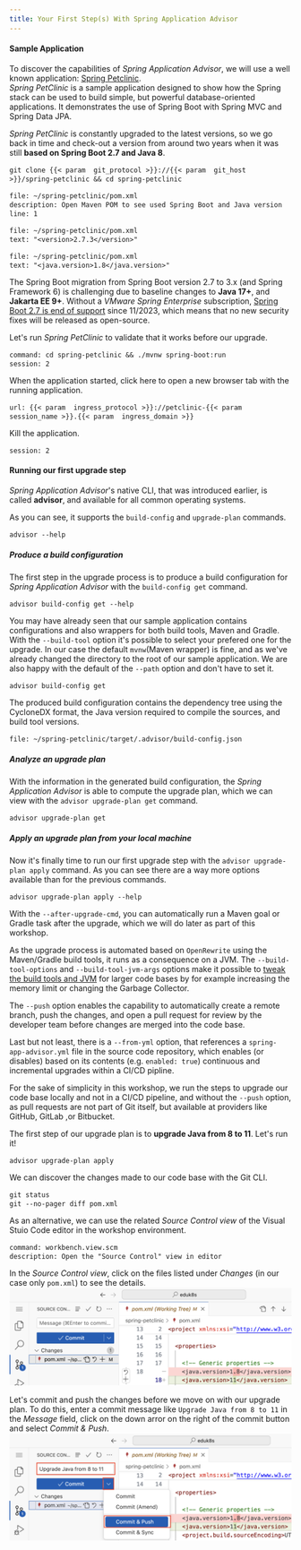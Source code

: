 ```yaml
---
title: Your First Step(s) With Spring Application Advisor
---
```


#### Sample Application

To discover the capabilities of *Spring Application Advisor*, we will use a well known application: [Spring Petclinic](https://github.com/spring-projects/spring-petclinic).  
*Spring PetClinic* is a sample application designed to show how the Spring stack can be used to build simple, but powerful database-oriented applications. It demonstrates the use of Spring Boot with Spring MVC and Spring Data JPA.

*Spring PetClinic* is constantly upgraded to the latest versions, so we go back in time and check-out a version from around two years when it was still **based on Spring Boot 2.7 and Java 8**.

```execute
git clone {{< param  git_protocol >}}://{{< param  git_host >}}/spring-petclinic && cd spring-petclinic
```

```editor:open-file
file: ~/spring-petclinic/pom.xml
description: Open Maven POM to see used Spring Boot and Java version
line: 1
```
```editor:select-matching-text
file: ~/spring-petclinic/pom.xml
text: "<version>2.7.3</version>"
```
```editor:select-matching-text
file: ~/spring-petclinic/pom.xml
text: "<java.version>1.8</java.version>"
```

The Spring Boot migration from Spring Boot version 2.7 to 3.x (and Spring Framework 6) is challenging due to baseline changes to **Java 17+**, and **Jakarta EE 9+**.
Without a *VMware Spring Enterprise* subscription, [Spring Boot 2.7 is end of support](https://spring.io/projects/spring-boot#support) since 11/2023, which means that no new security fixes will be released as open-source.

Let's run *Spring PetClinic* to validate that it works before our upgrade.
```terminal:execute
command: cd spring-petclinic && ./mvnw spring-boot:run
session: 2
```

When the application started, click here to open a new browser tab with the running application.
```dashboard:open-url
url: {{< param  ingress_protocol >}}://petclinic-{{< param  session_name >}}.{{< param  ingress_domain >}}
```

Kill the application.
```terminal:interrupt
session: 2
```

#### Running our first upgrade step

*Spring Application Advisor*'s native CLI, that was introduced earlier, is called **advisor**, and available for all common operating systems.

As you can see, it supports the `build-config` and `upgrade-plan` commands.
```execute
advisor --help
```

##### Produce a build configuration
The first step in the upgrade process is to produce a build configuration for *Spring Application Advisor* with the `build-config get` command.
```execute
advisor build-config get --help
```
You may have already seen that our sample application contains configurations and also wrappers for both build tools, Maven and Gradle. With the `--build-tool` option it's possible to select your prefered one for the upgrade. In our case the default `mvnw`(Maven wrapper) is fine, and as we've already changed the directory to the root of our sample application.
We are also happy with the default of the `--path` option and don't have to set it.
```execute
advisor build-config get
```

The produced build configuration contains the dependency tree using the CycloneDX format, the Java version required to compile the sources, and build tool versions.
```editor:open-file
file: ~/spring-petclinic/target/.advisor/build-config.json
```

##### Analyze an upgrade plan

With the information in the generated build configuration, the *Spring Application Advisor* is able to compute the upgrade plan, which we can view with the `advisor upgrade-plan get` command.
```execute
advisor upgrade-plan get
```

##### Apply an upgrade plan from your local machine
Now it's finally time to run our first upgrade step with the `advisor upgrade-plan apply` command. 
As you can see there are a way more options available than for the previous commands.
```execute
advisor upgrade-plan apply --help
```
With the `--after-upgrade-cmd`, you can automatically run a Maven goal or Gradle task after the upgrade, which we will do later as part of this workshop.

As the upgrade process is automated based on `OpenRewrite` using the Maven/Gradle build tools, it runs as a consequence on a JVM. The `--build-tool-options` and `--build-tool-jvm-args` options make it possible to [tweak the build tools and JVM](https://docs.vmware.com/en/Tanzu-Spring-Runtime/Commercial/Tanzu-Spring-Runtime/app-advisor-run-app-advisor-cli.html#increasing-memory-limit) for larger code bases by for example increasing the memory limit or changing the Garbage Collector.

The `--push` option enables the capability to automatically create a remote branch, push the changes, and open a pull request for review by the developer team before changes are merged into the code base.  

Last but not least, there is a `--from-yml` option, that references a `spring-app-advisor.yml` file in the source code repository, which enables (or disables) based on its contents (e.g. `enabled: true`) continuous and incremental upgrades within a CI/CD pipline.

For the sake of simplicity in this workshop, we run the steps to upgrade our code base locally and not in a CI/CD pipeline, and without the `--push` option, as pull requests are not part of Git itself, but available at providers like GitHub, GitLab ,or Bitbucket.

The first step of our upgrade plan is to **upgrade Java from 8 to 11**. Let's run it!
```execute
advisor upgrade-plan apply
```

We can discover the changes made to our code base with the Git CLI.
```execute
git status
git --no-pager diff pom.xml
```

As an alternative, we can use the related *Source Control view* of the Visual Stuio Code editor in the workshop environment.
```editor:execute-command
command: workbench.view.scm
description: Open the "Source Control" view in editor
```

In the *Source Control view*, click on the files listed under *Changes* (in our case only `pom.xml`) to see the details. 
![Source Control View](source-control-view.png)

Let's commit and push the changes before we move on with our upgrade plan.
To do this, enter a commit message like `Upgrade Java from 8 to 11` in the *Message* field, click on the down arror on the right of the commit button and select *Commit & Push*.
![Source Control View Commit & Push](source-control-view-commit.png)